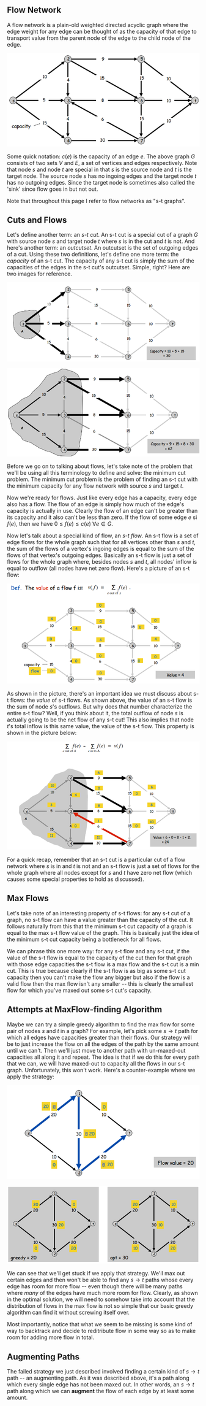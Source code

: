 ## Flow Network

A flow network is a plain-old weighted directed acyclic graph where the edge weight for any edge can be thought of as the capacity of that edge to transport value from the parent node of the edge to the child node of the edge.  

![](flow_network.png)  

Some quick notation: $c(e)$ is the capacity of an edge $e$.  The above graph $G$ consists of two sets $V$ and $E$, a set of vertices and edges respectively.  Note that node $s$ and node $t$ are special in that $s$ is the source node and $t$ is the target node.  The source node $s$ has no ingoing edges and the target node $t$ has no outgoing edges.  Since the target node is sometimes also called the 'sink' since flow goes in but not out.  

Note that throughout this page I refer to flow networks as "s-t graphs".  

## Cuts and Flows  

Let's define another term: an *s-t cut*.  An s-t cut is a special cut of a graph $G$ with source node $s$ and target node $t$ where $s$ is in the cut and $t$ is not.  And here's another term: an *outcutset*.  An outcutset is the set of outgoing edges of a cut.  Using these two definitions, let's define one more term: the *capacity* of an s-t cut.  The capacity of any s-t cut is simply the sum of the capacities of the edges in the s-t cut's outcutset.  Simple, right?  Here are two images for reference.  

![](cutcap1.png)  

![](cutcap2.png)  

Before we go on to talking about flows, let's take note of the problem that we'll be using all this terminology to define and solve: the minimum cut problem.  The minimum cut problem is the problem of finding an s-t cut with the minimum capacity for any flow network with source $s$ and target $t$.  

Now we're ready for flows.  Just like every edge has a capacity, every edge also has a flow.  The flow of an edge is simply how much of the edge's capacity is actually in use.  Clearly the flow of an edge can't be greater than its capacity and it also can't be less than zero.  If the flow of some edge $e$ si $f(e)$, then we have $0 \le f(e) \le c(e)\ \forall e \in G$.  

Now let's talk about a special kind of flow, an *s-t flow*.  An s-t flow is a set of edge flows for the whole graph such that for all vertices other than $s$ and $t$, the sum of the flows of a vertex's ingoing edges is equal to the sum of the flows of that vertex's outgoing edges.  Basically an s-t flow is just a set of flows for the whole graph where, besides nodes $s$ and $t$, all nodes' inflow is equal to outflow (all nodes have net zero flow).  Here's a picture of an s-t flow:  

![](st_flow.png)  

As shown in the picture, there's an important idea we must discuss about s-t flows: the *value* of s-t flows.  As shown above, the value of an s-t flow is the sum of node $s$'s outflows.  But why does that number characterize the entire s-t flow?  Well, if you think about it, the total outflow of node $s$ is actually going to be the net flow of any s-t cut!  This also implies that node $t$'s total inflow is this same value, the value of the s-t flow.  This property is shown in the picture below:  

![](st_flow_value.png)  

For a quick recap, remember that an s-t cut is a particular cut of a flow network where $s$ is in and $t$ is not and an s-t flow is just a set of flows for the whole graph where all nodes except for $s$ and $t$ have zero net flow (which causes some special properties to hold as discussed).  

## Max Flows  

Let's take note of an interesting property of s-t flows: for any s-t cut of a graph, no s-t flow can have a value greater than the capacity of the cut.  It follows naturally from this that the minimum s-t cut capacity of a graph is equal to the max s-t flow value of the graph.  This is basically just the idea of the minimum s-t cut capacity being a bottleneck for all flows.  

We can phrase this one more way: for any s-t flow and any s-t cut, if the value of the s-t flow is equal to the capacity of the cut then for that graph with those edge capacities the s-t flow is a max flow and the s-t cut is a min cut.  This is true because clearly if the s-t flow is as big as some s-t cut capacity then you can't make the flow any bigger but also if the flow is a valid flow then the max flow isn't any smaller -- this is clearly the smallest flow for which you've maxed out some s-t cut's capacity.  

## Attempts at MaxFlow-finding Algorithm  

Maybe we can try a simple greedy algorithm to find the max flow for some pair of nodes $s$ and $t$ in a graph?  For example, let's pick some $s \rightarrow t$ path for which all edges have capacities greater than their flows.  Our strategy will be to just increase the flow on all the edges of the path by the same amount until we can't.  Then we'll just move to another path with un-maxed-out capacities all along it and repeat.  The idea is that if we do this for every path that we can, we will have maxed-out to capacity all the flows in our s-t graph.  Unfortunately, this won't work.  Here's a counter-example where we apply the strategy:  

![](greedy_fails.png)  

![](greedy_opt.png)  

We can see that we'll get stuck if we apply that strategy.  We'll max out certain edges and then won't be able to find any $s \rightarrow t$ paths whose every edge has room for more flow -- even though there will be many paths where *many* of the edges have much more room for flow.  Clearly, as shown in the optimal solution, we will need to somehow take into account that the distribution of flows in the max flow is not so simple that our basic greedy algorithm can find it without screwing itself over.  

Most importantly, notice that what we seem to be missing is some kind of way to backtrack and decide to reditribute flow in some way so as to make room for adding more flow in total.  

## Augmenting Paths  

The failed strategy we just described involved finding a certain kind of $s \rightarrow t$ path -- an augmenting path.  As it was described above, it's a path along which every single edge has not been maxed out.  In other words, an $s \rightarrow t$ path along which we can **augment** the flow of each edge by at least some amount.


